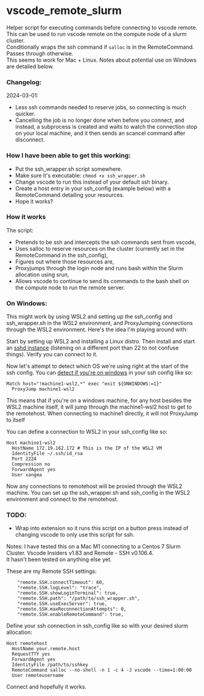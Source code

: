 # vscode_remote_slurm
Helper script for executing commands before connecting to vscode remote. This can be used to run vscode remote on the compute node of a slurm cluster.  
Conditionally wraps the ssh command if `salloc` is in the RemoteCommand. Passes through otherwise.  
This seems to work for Mac + Linux. Notes about potential use on Windows are detailed below.

### Changelog:
2024-03-01: 
- Less ssh commands needed to reserve jobs, so connecting is much quicker.
- Cancelling the job is no longer done when before you connect, and instead, a subprocess is created and waits to watch the connection stop on your local machine, and it then sends an scancel command after disconnect.

### How I have been able to get this working:  
- Put the ssh_wrapper.sh script somewhere.
- Make sure it's executable: `chmod +x ssh_wrapper.sh`
- Change vscode to run this instead of your default ssh binary.
- Create a host entry in your ssh_config (example below) with a RemoteCommand detailing your resources.
- Hope it works?

### How it works
The script:

- Pretends to be ssh and intercepts the ssh commands sent from vscode,
- Uses salloc to reserve resources on the cluster (currently set in the RemoteCommand in the ssh_config),
- Figures out where those resources are,
- Proxyjumps through the login node and runs bash within the Slurm allocation using srun,
- Allows vscode to continue to send its commands to the bash shell on the compute node to run the remote server.

### On Windows:
This might work by using WSL2 and setting up the ssh_config and ssh_wrapper.sh in the WSL2 environment, and ProxyJumping connections through the WSL2 environment. Here's the idea I'm playing around with:

Start by setting up WSL2 and installing a Linux distro. Then install and start an [sshd instance](https://www.hanselman.com/blog/how-to-ssh-into-wsl2-on-windows-10-from-an-external-machine) (listening on a different port than 22 to not confuse things). Verify you can connect to it.

Now let's attempt to detect which OS we're using right at the start of the ssh config. You can [detect if you're on windows](https://creechy.wordpress.com/2021/02/03/quest-for-a-multi-platform-ssh-config/) in your ssh config like so:
```
Match host="!machine1-wsl2,*" exec "exit ${ONWINDOWS:=1}"
  ProxyJump machine1-wsl2
``` 
This means that if you're on a windows machine, for any host besides the WSL2 machine itself, it will jump through the machine1-wsl2 host to get to the remotehost. When connecting to machine1 directly, it will not ProxyJump to itself

You can define a connection to WSL2 in your ssh_config like so:
```
Host machine1-wsl2
  HostName 172.19.162.172 # This is the IP of the WSL2 VM
  IdentityFile ~/.ssh/id_rsa
  Port 2224
  Compression no
  ForwardAgent yes
  User xangma
```

Now any connections to remotehost will be proxied through the WSL2 machine. You can set up the ssh_wrapper.sh and ssh_config in the WSL2 environment and connect to the remotehost.

### TODO:  
- Wrap into extension so it runs this script on a button press instead of changing vscode to only use this script for ssh.


Notes:
I have tested this on a Mac M1 connecting to a Centos 7 Slurm Cluster. Vscode Insiders v1.83 and Remote - SSH v0.106.4.  
It hasn't been tested on anything else yet.  

These are my Remote SSH settings:
```
    "remote.SSH.connectTimeout": 60,
    "remote.SSH.logLevel": "trace",
    "remote.SSH.showLoginTerminal": true,
    "remote.SSH.path": "/path/to/ssh_wrapper.sh",
    "remote.SSH.useExecServer": true,
    "remote.SSH.maxReconnectionAttempts": 0,
    "remote.SSH.enableRemoteCommand": true,
```


Define your ssh connection in ssh_config like so with your desired slurm allocation:
```
Host remotehost
  HostName your.remote.host
  RequestTTY yes
  ForwardAgent yes
  IdentityFile /path/to/sshkey
  RemoteCommand salloc --no-shell -n 1 -c 4 -J vscode --time=1:00:00
  User remoteusername
```

Connect and hopefully it works.
